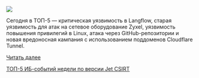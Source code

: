 <!--2025-06-23 11:42:47-->
<div class="yb">
  <div class="rss habr"><img src="https://habrastorage.org/getpro/habr/upload_files/a50/beb/72c/a50beb72c018af47d4add89368bbb7e6.jpg" /><p>Сегодня в ТОП-5 —&nbsp;критическая уязвимость в Langflow, старая уязвимость для атак на сетевое оборудование Zyxel, уязвимость повышения привилегий в Linux, атака через GitHub-репозитории и новая вредоносная кампания с использованием поддоменов Cloudflare Tunnel.</p> <a href="https://habr.com/ru/articles/920982/#habracut">Читать далее</a> <p class="titl"><a href="https://habr.com/ru/companies/jetinfosystems/news/920982/?utm_source=habrahabr&utm_medium=rss&utm_campaign=920982">ТОП-5 ИБ-событий недели по версии Jet CSIRT</a></p></div>
</div>
